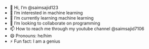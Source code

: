 - 👋 Hi, I’m @saimsajid123
- 👀 I’m interested in machine learning
- 🌱 I’m currently learning machine learning
- 💞️ I’m looking to collaborate on programming
- 📫 How to reach me through my youtube channel @saimsajid7106
- 😄 Pronouns: he/him
- ⚡ Fun fact: I am a genius

<!---
saimsajid123/saimsajid123 is a ✨ special ✨ repository because its `README.md` (this file) appears on your GitHub profile.
You can click the Preview link to take a look at your changes.
--->
